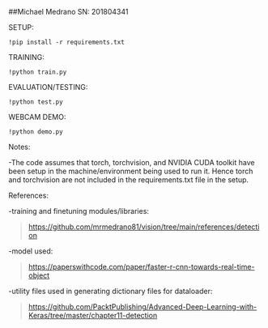 ##Michael Medrano SN: 201804341

SETUP:

<code>!pip install -r requirements.txt</code>

TRAINING:

<code>!python train.py</code>

EVALUATION/TESTING:

<code>!python test.py</code>

WEBCAM DEMO:

<code>!python demo.py</code>

Notes:

-The code assumes that torch, torchvision, and NVIDIA CUDA toolkit have been setup in the machine/environment being used to run it. Hence torch and torchvision are not included in the requirements.txt file in the setup.



References:

-training and finetuning modules/libraries:
>https://github.com/mrmedrano81/vision/tree/main/references/detection

-model used:
>https://paperswithcode.com/paper/faster-r-cnn-towards-real-time-object

-utility files used in generating dictionary files for dataloader:
>https://github.com/PacktPublishing/Advanced-Deep-Learning-with-Keras/tree/master/chapter11-detection
